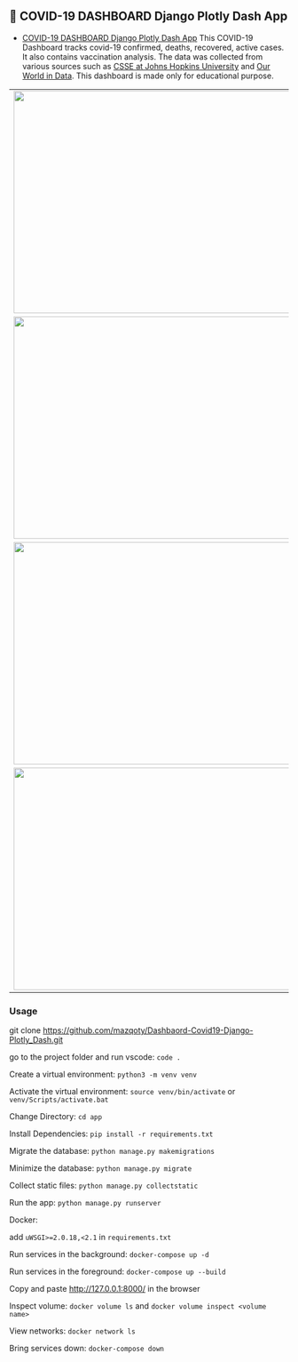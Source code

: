 ## :palm_tree: COVID-19 DASHBOARD Django Plotly Dash App

* [COVID-19 DASHBOARD Django Plotly Dash App](https://github.com/mazqoty/Dashbaord-Covid19-Django-Plotly_Dash)
  This COVID-19 Dashboard tracks covid-19 confirmed, deaths, recovered, active cases. It also contains vaccination analysis. The data was collected from various sources such as [CSSE at Johns Hopkins University](https://github.com/CSSEGISandData/COVID-19/tree/master/csse_covid_19_data/csse_covid_19_time_series) and [Our World in Data](https://github.com/owid/covid-19-data/tree/master/public/data/vaccinations). This dashboard is made only for educational purpose.

<table style="width:100%">
  
  <tr>
    <td><img src="https://i.imgur.com/PwV2BEO.png" width="800px" height=400px/></td>
  </tr>
  <tr>
    <td><img src="https://i.imgur.com/93Y0Rrv.png" width="800px" height=400px/></td>
  </tr>
  <tr>
    <td><img src="https://i.imgur.com/ZPPIB5C.png" width="800px" height=400px/></td>
  </tr>
  <tr>
    <td><img src="https://i.imgur.com/zQICMOE.gif" width="800px" height=400px/></td>
  </tr>
</table>

### Usage

git clone https://github.com/mazqoty/Dashbaord-Covid19-Django-Plotly_Dash.git

go to the project folder and run vscode: `code .`

Create a virtual environment: `python3 -m venv venv` 

Activate the virtual environment: `source venv/bin/activate` or `venv/Scripts/activate.bat` 

Change Directory: `cd app` 

Install Dependencies: `pip install -r requirements.txt` 

Migrate the database: `python manage.py makemigrations`

Minimize the database: `python manage.py migrate`

Collect static files: `python manage.py collectstatic` 

Run the app: `python manage.py runserver`

Docker:

add `uWSGI>=2.0.18,<2.1` in `requirements.txt`

Run services in the background: `docker-compose up -d`

Run services in the foreground: `docker-compose up --build`

Copy and paste http://127.0.0.1:8000/ in the browser

Inspect volume: `docker volume ls` and `docker volume inspect <volume name>`

View networks: `docker network ls`

Bring services down: `docker-compose down`
